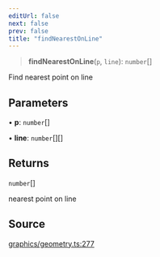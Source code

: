 ```yaml
---
editUrl: false
next: false
prev: false
title: "findNearestOnLine"
---
```


> **findNearestOnLine**(`p`, `line`): `number`[]

Find nearest point on line

## Parameters

• **p**: `number`[]

• **line**: `number`[][]

## Returns

`number`[]

nearest point on line

## Source

[graphics/geometry.ts:277](https://github.com/dgmjs/dgmjs/blob/6298c851d69b83f472385d1ebb3c937ddb56985d/packages/core/src/graphics/geometry.ts#L277)
